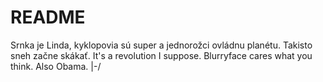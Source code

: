 # README #

Srnka je Linda, kyklopovia sú super a jednorožci ovládnu planétu. Takisto sneh začne skákať.
It's a revolution I suppose. Blurryface cares what you think. Also Obama. |-/